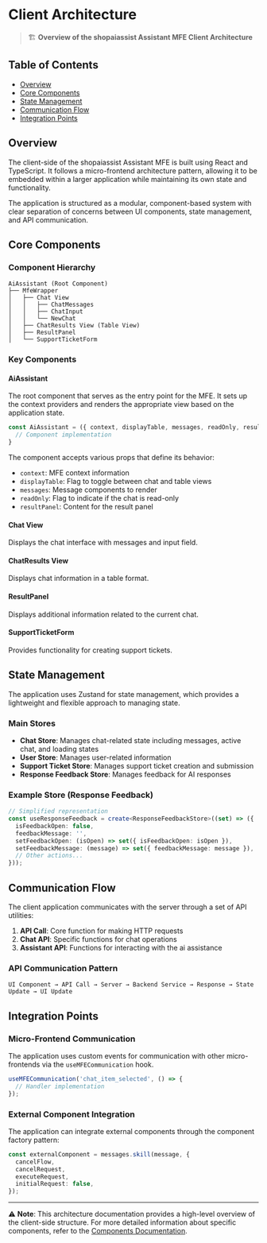 # Client Architecture

> 🏗️ **Overview of the shopaiassist Assistant MFE Client Architecture**

## Table of Contents

- [Overview](#overview)
- [Core Components](#core-components)
- [State Management](#state-management)
- [Communication Flow](#communication-flow)
- [Integration Points](#integration-points)

## Overview

The client-side of the shopaiassist Assistant MFE is built using React and TypeScript. It follows a micro-frontend architecture pattern, allowing it to be embedded within a larger application while maintaining its own state and functionality.

The application is structured as a modular, component-based system with clear separation of concerns between UI components, state management, and API communication.

## Core Components

### Component Hierarchy

```
AiAssistant (Root Component)
├── MfeWrapper
│   ├── Chat View
│   │   ├── ChatMessages
│   │   ├── ChatInput
│   │   └── NewChat
│   ├── ChatResults View (Table View)
│   ├── ResultPanel
│   └── SupportTicketForm
```

### Key Components

#### AiAssistant

The root component that serves as the entry point for the MFE. It sets up the context providers and renders the appropriate view based on the application state.

```typescript
const AiAssistant = ({ context, displayTable, messages, readOnly, resultPanel, ...props }: AiAssistantProps) => {
  // Component implementation
}
```

The component accepts various props that define its behavior:
- `context`: MFE context information
- `displayTable`: Flag to toggle between chat and table views
- `messages`: Message components to render
- `readOnly`: Flag to indicate if the chat is read-only
- `resultPanel`: Content for the result panel

#### Chat View

Displays the chat interface with messages and input field.

#### ChatResults View

Displays chat information in a table format.

#### ResultPanel

Displays additional information related to the current chat.

#### SupportTicketForm

Provides functionality for creating support tickets.

## State Management

The application uses Zustand for state management, which provides a lightweight and flexible approach to managing state.

### Main Stores

- **Chat Store**: Manages chat-related state including messages, active chat, and loading states
- **User Store**: Manages user-related information
- **Support Ticket Store**: Manages support ticket creation and submission
- **Response Feedback Store**: Manages feedback for AI responses

### Example Store (Response Feedback)

```typescript
// Simplified representation
const useResponseFeedback = create<ResponseFeedbackStore>((set) => ({
  isFeedbackOpen: false,
  feedbackMessage: '',
  setFeedbackOpen: (isOpen) => set({ isFeedbackOpen: isOpen }),
  setFeedbackMessage: (message) => set({ feedbackMessage: message }),
  // Other actions...
}));
```

## Communication Flow

The client application communicates with the server through a set of API utilities:

1. **API Call**: Core function for making HTTP requests
2. **Chat API**: Specific functions for chat operations
3. **Assistant API**: Functions for interacting with the ai assistance

### API Communication Pattern

```
UI Component → API Call → Server → Backend Service → Response → State Update → UI Update
```

## Integration Points

### Micro-Frontend Communication

The application uses custom events for communication with other micro-frontends via the `useMFECommunication` hook.

```typescript
useMFECommunication('chat_item_selected', () => {
  // Handler implementation
});
```

### External Component Integration

The application can integrate external components through the component factory pattern:

```typescript
const externalComponent = messages.skill(message, {
  cancelFlow,
  cancelRequest,
  executeRequest,
  initialRequest: false,
});
```

---

⚠️ **Note**: This architecture documentation provides a high-level overview of the client-side structure. For more detailed information about specific components, refer to the [Components Documentation](./components.md).
